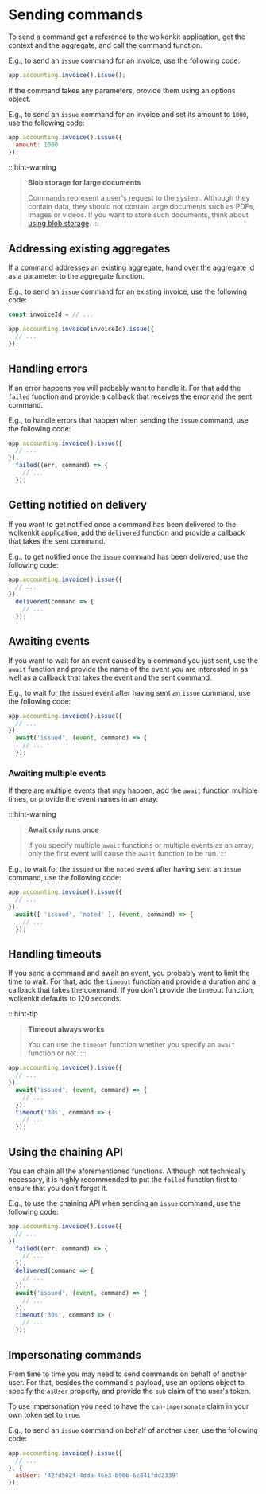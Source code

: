 # Sending commands

To send a command get a reference to the wolkenkit application, get the context and the aggregate, and call the command function.

E.g., to send an `issue` command for an invoice, use the following code:

```javascript
app.accounting.invoice().issue();
```

If the command takes any parameters, provide them using an options object.

E.g., to send an `issue` command for an invoice and set its amount to `1000`, use the following code:

```javascript
app.accounting.invoice().issue({
  amount: 1000
});
```

:::hint-warning
> **Blob storage for large documents**
>
> Commands represent a user's request to the system. Although they contain data, they should not contain large documents such as PDFs, images or videos. If you want to store such documents, think about [using blob storage](../../using-blob-storage/accessing-blob-storage/).
:::

## Addressing existing aggregates

If a command addresses an existing aggregate, hand over the aggregate id as a parameter to the aggregate function.

E.g., to send an `issue` command for an existing invoice, use the following code:

```javascript
const invoiceId = // ...

app.accounting.invoice(invoiceId).issue({
  // ...
});
```

## Handling errors

If an error happens you will probably want to handle it. For that add the `failed` function and provide a callback that receives the error and the sent command.

E.g., to handle errors that happen when sending the `issue` command, use the following code:

```javascript
app.accounting.invoice().issue({
  // ...
}).
  failed((err, command) => {
    // ...
  });
```

## Getting notified on delivery

If you want to get notified once a command has been delivered to the wolkenkit application, add the `delivered` function and provide a callback that takes the sent command.

E.g., to get notified once the `issue` command has been delivered, use the following code:

```javascript
app.accounting.invoice().issue({
  // ...
}).
  delivered(command => {
    // ...
  });
```

## Awaiting events

If you want to wait for an event caused by a command you just sent, use the `await` function and provide the name of the event you are interested in as well as a callback that takes the event and the sent command.

E.g., to wait for the `issued` event after having sent an `issue` command, use the following code:

```javascript
app.accounting.invoice().issue({
  // ...
}).
  await('issued', (event, command) => {
    // ...
  });
```

### Awaiting multiple events

If there are multiple events that may happen, add the `await` function multiple times, or provide the event names in an array.

:::hint-warning
> **Await only runs once**
>
> If you specify multiple `await` functions or multiple events as an array, only the first event will cause the `await` function to be run.
:::

E.g., to wait for the `issued` or the `noted` event after having sent an `issue` command, use the following code:

```javascript
app.accounting.invoice().issue({
  // ...
}).
  await([ 'issued', 'noted' ], (event, command) => {
    // ...
  });
```

## Handling timeouts

If you send a command and await an event, you probably want to limit the time to wait. For that, add the `timeout` function and provide a duration and a callback that takes the command. If you don't provide the timeout function, wolkenkit defaults to 120 seconds.

:::hint-tip
> **Timeout always works**
>
> You can use the `timeout` function whether you specify an `await` function or not.
:::

```javascript
app.accounting.invoice().issue({
  // ...
}).
  await('issued', (event, command) => {
    // ...
  }).
  timeout('30s', command => {
    // ...
  });
```

## Using the chaining API

You can chain all the aforementioned functions. Although not technically necessary, it is highly recommended to put the `failed` function first to ensure that you don't forget it.

E.g., to use the chaining API when sending an `issue` command, use the following code:

```javascript
app.accounting.invoice().issue({
  // ...
}).
  failed((err, command) => {
    // ...
  }).
  delivered(command => {
    // ...
  }).
  await('issued', (event, command) => {
    // ...
  }).
  timeout('30s', command => {
    // ...
  });
```

## Impersonating commands

From time to time you may need to send commands on behalf of another user. For that, besides the command's payload, use an options object to specify the `asUser` property, and provide the `sub` claim of the user's token.

To use impersonation you need to have the `can-impersonate` claim in your own token set to `true`.

E.g., to send an `issue` command on behalf of another user, use the following code:

```javascript
app.accounting.invoice().issue({
  // ...
}, {
  asUser: '42fd502f-4dda-46e3-b90b-6c841fdd2339'
});
```
